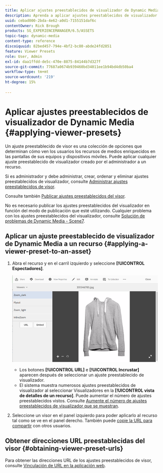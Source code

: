```yaml
---
title: Aplicar ajustes preestablecidos de visualizador de Dynamic Media
description: Aprenda a aplicar ajustes preestablecidos de visualizador en Dynamic Media
uuid: cebad000-2bda-4e62-a0d1-7155151daf6c
contentOwner: Rick Brough
products: SG_EXPERIENCEMANAGER/6.5/ASSETS
topic-tags: dynamic-media
content-type: reference
discoiquuid: 82bed457-794e-4bf2-bc80-abde24fd2851
feature: Viewer Presets
role: User, Admin
exl-id: daa1ffdd-de5c-470e-8875-84144b7d327f
source-git-commit: 77687a0674b939460bd34011ee1b94bd4db50ba4
workflow-type: tm+mt
source-wordcount: '219'
ht-degree: 15%

---
```


# Aplicar ajustes preestablecidos de visualizador de Dynamic Media {#applying-viewer-presets}

Un ajuste preestablecido de visor es una colección de opciones que determinan cómo ven los usuarios los recursos de medios enriquecidos en las pantallas de sus equipos y dispositivos móviles. Puede aplicar cualquier ajuste preestablecido de visualizador creado por el administrador a un recurso.

Si es administrador y debe administrar, crear, ordenar y eliminar ajustes preestablecidos de visualizador, consulte [Administrar ajustes preestablecidos de visor](managing-viewer-presets.md).

Consulte también [Publicar ajustes preestablecidos del visor](managing-viewer-presets.md#publishing-viewer-presets).

No es necesario publicar los ajustes preestablecidos del visualizador en función del modo de publicación que esté utilizando.
Cualquier problema con los ajustes preestablecidos del visualizador, consulte [Solución de problemas de Dynamic Media - Scene7](troubleshoot-dms7.md#viewers).

## Aplicar un ajuste preestablecido de visualizador de Dynamic Media a un recurso {#applying-a-viewer-preset-to-an-asset}

1. Abra el recurso y en el carril izquierdo y seleccione **[!UICONTROL Espectadores]**.

   ![chlimage_1-104](assets/chlimage_1-104.png)

   * Los botones **[!UICONTROL URL]** e **[!UICONTROL Incrustar]** aparecen después de seleccionar un ajuste preestablecido de visualizador.
   * El sistema muestra numerosos ajustes preestablecidos de visualizador al seleccionar Visualizadores en la **[!UICONTROL vista de detalles de un recurso]**. Puede aumentar el número de ajustes preestablecidos vistos. Consulte [Aumente el número de ajustes preestablecidos de visualizador que se muestran](managing-viewer-presets.md).

1. Seleccione un visor en el panel izquierdo para poder aplicarlo al recurso tal como se ve en el panel derecho. También puede [copie la URL para compartir](linking-urls-to-yourwebapplication.md) con otros usuarios.

## Obtener direcciones URL preestablecidas del visor {#obtaining-viewer-preset-urls}

Para obtener las direcciones URL de los ajustes preestablecidos de visor, consulte [Vinculación de URL en la aplicación web](linking-urls-to-yourwebapplication.md).
